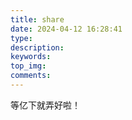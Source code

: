 ```yaml
---
title: share
date: 2024-04-12 16:28:41
type:
description:
keywords:
top_img:
comments:
---
```

等亿下就弄好啦！